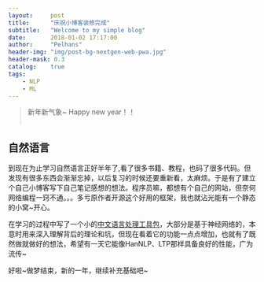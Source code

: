 ```yaml
---
layout:     post
title:      "庆祝小博客装修完成"
subtitle:   "Welcome to my simple blog"
date:       2018-01-02 17:17:00
author:     "Pelhans"
header-img: "img/post-bg-nextgen-web-pwa.jpg"
header-mask: 0.3
catalog:    true
tags:
    - NLP
    - ML
---
```



> 新年新气象~ Happy new year！！ <br><br>


## 自然语言

到现在为止学习自然语言正好半年了,看了很多书籍、教程，也码了很多代码。但发现有很多东西会渐渐忘掉，以后复习的时候还要重新看，太麻烦。于是有了建立个自己小博客写下自己笔记感想的想法。程序员嘛，都想有个自己的网站，但奈何网络编程一窍不通。。。多亏原作者开源这个好用的框架，我也就沾光能有一个静态的小窝~开心。

在学习的过程中写了一个小的[中文语言处理工具包](https://github.com/Pelhans/ZNLP/)，大部分是基于神经网络的，本意时用来深入理解背后的理论和坑，但现在看着它的功能一点点增加，也就有了既然做就做好的想法，希望有一天它能像HanNLP、LTP那样具备良好的性能，广为流传~

好啦~做梦结束，新的一年，继续补充基础吧~

